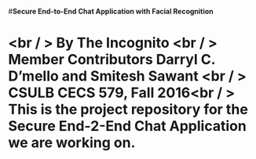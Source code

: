 #**Secure End-to-End Chat Application with Facial Recognition**<h1><br / >
By The Incognito <br / >
Member Contributors Darryl C. D’mello and Smitesh Sawant <br / >
CSULB CECS 579, Fall 2016<br / >
This is the project repository for the Secure End-2-End Chat Application we are working on.
